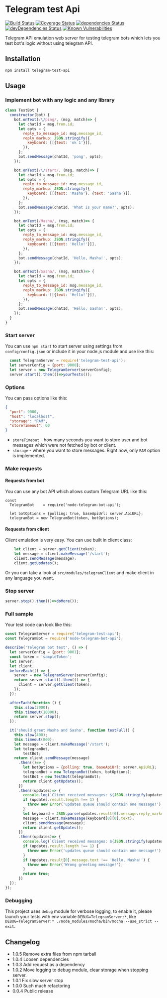 # Telegram test Api

[![Build Status](https://travis-ci.org/jehy/telegram-test-api.svg?branch=master)](https://travis-ci.org/jehy/telegram-test-api)
[![Coverage Status](https://coveralls.io/repos/github/jehy/telegram-test-api/badge.svg?branch=master)](https://coveralls.io/github/jehy/telegram-test-api?branch=master)
[![dependencies Status](https://david-dm.org/jehy/telegram-test-api/status.svg)](https://david-dm.org/jehy/telegram-test-api)
[![devDependencies Status](https://david-dm.org/jehy/telegram-test-api/dev-status.svg)](https://david-dm.org/jehy/telegram-test-api?type=dev)
[![Known Vulnerabilities](https://snyk.io/test/github/jehy/telegram-test-api/badge.svg)](https://snyk.io/test/github/jehy/telegram-test-api)

Telegram API emulation web server for testing telegram bots
which lets you test bot's logic without using telegram API.

## Installation
```bash
npm install telegram-test-api
```

## Usage

### Implement bot with any logic and any library
```js
class TestBot {
  constructor(bot) {
    bot.onText(/\/ping/, (msg, match)=> {
      let chatId = msg.from.id;
      let opts = {
        reply_to_message_id: msg.message_id,
        reply_markup: JSON.stringify({
          keyboard: [[{text: 'ok 1'}]],
        }),
      };
      bot.sendMessage(chatId, 'pong', opts);
    });

    bot.onText(/\/start/, (msg, match)=> {
      let chatId = msg.from.id;
      let opts = {
        reply_to_message_id: msg.message_id,
        reply_markup: JSON.stringify({
          keyboard: [[{text: 'Masha'}, {text: 'Sasha'}]],
        }),
      };
      bot.sendMessage(chatId, 'What is your name?', opts);
    });

    bot.onText(/Masha/, (msg, match)=> {
      let chatId = msg.from.id;
      let opts = {
        reply_to_message_id: msg.message_id,
        reply_markup: JSON.stringify({
          keyboard: [[{text: 'Hello!'}]],
        }),
      };
      bot.sendMessage(chatId, 'Hello, Masha!', opts);
    });

    bot.onText(/Sasha/, (msg, match)=> {
      let chatId = msg.from.id;
      let opts = {
        reply_to_message_id: msg.message_id,
        reply_markup: JSON.stringify({
          keyboard: [[{text: 'Hello!'}]],
        }),
      };
      bot.sendMessage(chatId, 'Hello, Sasha!', opts);
    });
  }
}
```

### Start server

You can use `npm start` to start server using settings from `config/config.json`
or include it in your node.js module and use like this:
```js
  const TelegramServer = require('telegram-test-api');
  let serverConfig = {port: 9000};
  let server = new TelegramServer(serverConfig);
  server.start().then(()=>yourTests());
```
### Options

You can pass options like this:
```json
{
  "port": 9000,
  "host": "localhost",
  "storage": "RAM",
  "storeTimeout": 60
}
```
* `storeTimeout` - how many seconds you want to store user and bot messages which were not fetched
by bot or client.
* `storage` - where you want to store messages. Right now, only `RAM` option is implemented.

### Make requests

#### Requests from bot

You can use any bot API which allows custom Telegram URL like this:
```
const 
  TelegramBot    = require('node-telegram-bot-api');

  let botOptions = {polling: true, baseApiUrl: server.ApiURL};
  telegramBot = new TelegramBot(token, botOptions);
```

#### Requests from client

Client emulation is very easy. You can use built in client class:
```js
    let client = server.getClient(token);
    let message = client.makeMessage('/start');
    client.sendMessage(message);
    client.getUpdates();
```

Or you can take a look at `src/modules/telegramClient` and make client in any 
language you want.

### Stop server
```js
server.stop().then(()=>doMore());
```

### Full sample
Your test code can look like this:
```js
const TelegramServer = require('telegram-test-api');
const TelegramBot = require('node-telegram-bot-api');

describe('Telegram bot test', () => {
  let serverConfig = {port: 9001};
  const token = 'sampleToken';
  let server;
  let client;
  beforeEach(() => {
    server = new TelegramServer(serverConfig);
    return server.start().then(() => {
      client = server.getClient(token);
    });
  });

  afterEach(function () {
    this.slow(2000);
    this.timeout(10000);
    return server.stop();
  });

  it('should greet Masha and Sasha', function testFull() {
    this.slow(400);
    this.timeout(800);
    let message = client.makeMessage('/start');
    let telegramBot,
        testBot;
    return client.sendMessage(message)
      .then(()=> {
        let botOptions = {polling: true, baseApiUrl: server.ApiURL};
        telegramBot = new TelegramBot(token, botOptions);
        testBot = new TestBot(telegramBot);
        return client.getUpdates();
      })
      .then((updates)=> {
        console.log(`Client received messages: ${JSON.stringify(updates.result)}`);
        if (updates.result.length !== 1) {
          throw new Error('updates queue should contain one message!');
        }
        let keyboard = JSON.parse(updates.result[0].message.reply_markup).keyboard;
        message = client.makeMessage(keyboard[0][0].text);
        client.sendMessage(message);
        return client.getUpdates();
      })
      .then((updates)=> {
        console.log(`Client received messages: ${JSON.stringify(updates.result)}`);
        if (updates.result.length !== 1) {
          throw new Error('updates queue should contain one message!');
        }
        if (updates.result[0].message.text !== 'Hello, Masha!') {
          throw new Error('Wrong greeting message!');
        }
        return true;
      })
  });
});
```
### Debugging

This project uses `debug` module for verbose logging, to enable it, please launch
your tests with env variable `DEBUG=TelegramServer:*`, like `DEBUG=TelegramServer:* ./node_modules/mocha/bin/mocha --use_strict --exit`.

## Changelog

* 1.0.5 Remove extra files from npm tarball
* 1.0.4 Loosen dependencies
* 1.0.3 Add request as a dependency
* 1.0.2 Move logging to debug module, clear storage when stopping server.
* 1.0.1 Fix slow server stop
* 1.0.0 Such much refactoring
* 0.0.4 Public release
